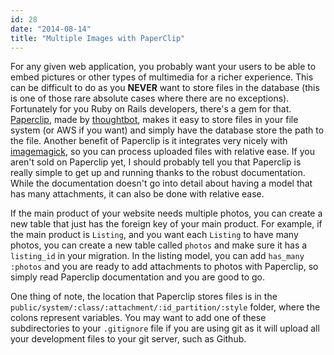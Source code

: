 ```yaml
---
id: 28
date: "2014-08-14"
title: "Multiple Images with PaperClip"
---
```

For any given web application, you probably want your users to be able to embed pictures or other types of multimedia for a richer experience. This can be difficult to do as you **NEVER** want to store files in the database (this is one of those rare absolute cases where there are no exceptions). Fortunately for you Ruby on Rails developers, there's a gem for that. [Paperclip](https://www.github.com/thoughtbot/paperclip), made by [thoughtbot](http://thoughtbot.com), makes it easy to store files in your file system (or AWS if you want) and simply have the database store the path to the file. Another benefit of Paperclip is it integrates very nicely with [imagemagick](http://www.imagemagick.org/), so you can process uploaded files with relative ease. If you aren't sold on Paperclip yet, I should probably tell you that Paperclip is really simple to get up and running thanks to the robust documentation. While the documentation doesn't go into detail about having a model that has many attachments, it can also be done with relative ease.

If the main product of your website needs multiple photos, you can create a new table that just has the foreign key of your main product. For example, if the main product is `Listing`, and you want each `Listing` to have many photos, you can create a new table called `photos` and make sure it has a `listing_id` in your migration. In the listing model, you can add `has_many :photos` and you are ready to add attachments to photos with Paperclip, so simply read Paperclip documentation and you are good to go.

One thing of note, the location that Paperclip stores files is in the `public/system/:class/:attachment/:id_partition/:style` folder, where the colons represent variables. You may want to add one of these subdirectories to your `.gitignore` file if you are using git as it will upload all your development files to your git server, such as Github.
